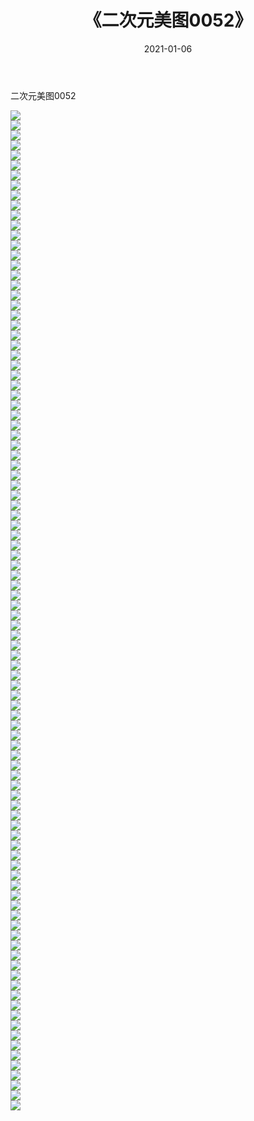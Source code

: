 ﻿---
layout: post
title:  《二次元美图0052》
date:   2021-01-06
img: http://imgx.orgx.ga/二次元/2021/二次元美图0052/000.jpg
categories: [美女, 清纯, 唯美]
---

二次元美图0052

 ![](http://imgx.orgx.ga/二次元/2021/二次元美图0052/001.jpg) <br>![](http://imgx.orgx.ga/二次元/2021/二次元美图0052/002.jpg) <br>![](http://imgx.orgx.ga/二次元/2021/二次元美图0052/003.jpg) <br>![](http://imgx.orgx.ga/二次元/2021/二次元美图0052/004.jpg) <br>![](http://imgx.orgx.ga/二次元/2021/二次元美图0052/005.jpg) <br>![](http://imgx.orgx.ga/二次元/2021/二次元美图0052/006.jpg) <br>![](http://imgx.orgx.ga/二次元/2021/二次元美图0052/007.jpg) <br>![](http://imgx.orgx.ga/二次元/2021/二次元美图0052/008.jpg) <br>![](http://imgx.orgx.ga/二次元/2021/二次元美图0052/009.jpg) <br>![](http://imgx.orgx.ga/二次元/2021/二次元美图0052/010.jpg) <br>![](http://imgx.orgx.ga/二次元/2021/二次元美图0052/011.jpg) <br>![](http://imgx.orgx.ga/二次元/2021/二次元美图0052/012.jpg) <br>![](http://imgx.orgx.ga/二次元/2021/二次元美图0052/013.jpg) <br>![](http://imgx.orgx.ga/二次元/2021/二次元美图0052/014.jpg) <br>![](http://imgx.orgx.ga/二次元/2021/二次元美图0052/015.jpg) <br>![](http://imgx.orgx.ga/二次元/2021/二次元美图0052/016.jpg) <br>![](http://imgx.orgx.ga/二次元/2021/二次元美图0052/017.jpg) <br>![](http://imgx.orgx.ga/二次元/2021/二次元美图0052/018.jpg) <br>![](http://imgx.orgx.ga/二次元/2021/二次元美图0052/019.jpg) <br>![](http://imgx.orgx.ga/二次元/2021/二次元美图0052/020.jpg) <br>![](http://imgx.orgx.ga/二次元/2021/二次元美图0052/021.jpg) <br>![](http://imgx.orgx.ga/二次元/2021/二次元美图0052/022.jpg) <br>![](http://imgx.orgx.ga/二次元/2021/二次元美图0052/023.jpg) <br>![](http://imgx.orgx.ga/二次元/2021/二次元美图0052/024.jpg) <br>![](http://imgx.orgx.ga/二次元/2021/二次元美图0052/025.jpg) <br>![](http://imgx.orgx.ga/二次元/2021/二次元美图0052/026.jpg) <br>![](http://imgx.orgx.ga/二次元/2021/二次元美图0052/027.jpg) <br>![](http://imgx.orgx.ga/二次元/2021/二次元美图0052/028.jpg) <br>![](http://imgx.orgx.ga/二次元/2021/二次元美图0052/029.jpg) <br>![](http://imgx.orgx.ga/二次元/2021/二次元美图0052/030.jpg) <br>![](http://imgx.orgx.ga/二次元/2021/二次元美图0052/031.jpg) <br>![](http://imgx.orgx.ga/二次元/2021/二次元美图0052/032.jpg) <br>![](http://imgx.orgx.ga/二次元/2021/二次元美图0052/033.jpg) <br>![](http://imgx.orgx.ga/二次元/2021/二次元美图0052/034.jpg) <br>![](http://imgx.orgx.ga/二次元/2021/二次元美图0052/035.jpg) <br>![](http://imgx.orgx.ga/二次元/2021/二次元美图0052/036.jpg) <br>![](http://imgx.orgx.ga/二次元/2021/二次元美图0052/037.jpg) <br>![](http://imgx.orgx.ga/二次元/2021/二次元美图0052/038.jpg) <br>![](http://imgx.orgx.ga/二次元/2021/二次元美图0052/039.jpg) <br>![](http://imgx.orgx.ga/二次元/2021/二次元美图0052/040.jpg) <br>![](http://imgx.orgx.ga/二次元/2021/二次元美图0052/041.jpg) <br>![](http://imgx.orgx.ga/二次元/2021/二次元美图0052/042.jpg) <br>![](http://imgx.orgx.ga/二次元/2021/二次元美图0052/043.jpg) <br>![](http://imgx.orgx.ga/二次元/2021/二次元美图0052/044.jpg) <br>![](http://imgx.orgx.ga/二次元/2021/二次元美图0052/045.jpg) <br>![](http://imgx.orgx.ga/二次元/2021/二次元美图0052/046.jpg) <br>![](http://imgx.orgx.ga/二次元/2021/二次元美图0052/047.jpg) <br>![](http://imgx.orgx.ga/二次元/2021/二次元美图0052/048.jpg) <br>![](http://imgx.orgx.ga/二次元/2021/二次元美图0052/049.jpg) <br>![](http://imgx.orgx.ga/二次元/2021/二次元美图0052/050.jpg) <br>![](http://imgx.orgx.ga/二次元/2021/二次元美图0052/051.jpg) <br>![](http://imgx.orgx.ga/二次元/2021/二次元美图0052/052.jpg) <br>![](http://imgx.orgx.ga/二次元/2021/二次元美图0052/053.jpg) <br>![](http://imgx.orgx.ga/二次元/2021/二次元美图0052/054.jpg) <br>![](http://imgx.orgx.ga/二次元/2021/二次元美图0052/055.jpg) <br>![](http://imgx.orgx.ga/二次元/2021/二次元美图0052/056.jpg) <br>![](http://imgx.orgx.ga/二次元/2021/二次元美图0052/057.jpg) <br>![](http://imgx.orgx.ga/二次元/2021/二次元美图0052/058.jpg) <br>![](http://imgx.orgx.ga/二次元/2021/二次元美图0052/059.jpg) <br>![](http://imgx.orgx.ga/二次元/2021/二次元美图0052/060.jpg) <br>![](http://imgx.orgx.ga/二次元/2021/二次元美图0052/061.jpg) <br>![](http://imgx.orgx.ga/二次元/2021/二次元美图0052/062.jpg) <br>![](http://imgx.orgx.ga/二次元/2021/二次元美图0052/063.jpg) <br>![](http://imgx.orgx.ga/二次元/2021/二次元美图0052/064.jpg) <br>![](http://imgx.orgx.ga/二次元/2021/二次元美图0052/065.jpg) <br>![](http://imgx.orgx.ga/二次元/2021/二次元美图0052/066.jpg) <br>![](http://imgx.orgx.ga/二次元/2021/二次元美图0052/067.jpg) <br>![](http://imgx.orgx.ga/二次元/2021/二次元美图0052/068.jpg) <br>![](http://imgx.orgx.ga/二次元/2021/二次元美图0052/069.jpg) <br>![](http://imgx.orgx.ga/二次元/2021/二次元美图0052/070.jpg) <br>![](http://imgx.orgx.ga/二次元/2021/二次元美图0052/071.jpg) <br>![](http://imgx.orgx.ga/二次元/2021/二次元美图0052/072.jpg) <br>![](http://imgx.orgx.ga/二次元/2021/二次元美图0052/073.jpg) <br>![](http://imgx.orgx.ga/二次元/2021/二次元美图0052/074.jpg) <br>![](http://imgx.orgx.ga/二次元/2021/二次元美图0052/075.jpg) <br>![](http://imgx.orgx.ga/二次元/2021/二次元美图0052/076.jpg) <br>![](http://imgx.orgx.ga/二次元/2021/二次元美图0052/077.jpg) <br>![](http://imgx.orgx.ga/二次元/2021/二次元美图0052/078.jpg) <br>![](http://imgx.orgx.ga/二次元/2021/二次元美图0052/079.jpg) <br>![](http://imgx.orgx.ga/二次元/2021/二次元美图0052/080.jpg) <br>![](http://imgx.orgx.ga/二次元/2021/二次元美图0052/081.jpg) <br>![](http://imgx.orgx.ga/二次元/2021/二次元美图0052/082.jpg) <br>![](http://imgx.orgx.ga/二次元/2021/二次元美图0052/083.jpg) <br>![](http://imgx.orgx.ga/二次元/2021/二次元美图0052/084.jpg) <br>![](http://imgx.orgx.ga/二次元/2021/二次元美图0052/085.jpg) <br>![](http://imgx.orgx.ga/二次元/2021/二次元美图0052/086.jpg) <br>![](http://imgx.orgx.ga/二次元/2021/二次元美图0052/087.jpg) <br>![](http://imgx.orgx.ga/二次元/2021/二次元美图0052/088.jpg) <br>![](http://imgx.orgx.ga/二次元/2021/二次元美图0052/089.jpg) <br>![](http://imgx.orgx.ga/二次元/2021/二次元美图0052/090.jpg) <br>![](http://imgx.orgx.ga/二次元/2021/二次元美图0052/091.jpg) <br>![](http://imgx.orgx.ga/二次元/2021/二次元美图0052/092.jpg) <br>![](http://imgx.orgx.ga/二次元/2021/二次元美图0052/093.jpg) <br>![](http://imgx.orgx.ga/二次元/2021/二次元美图0052/094.jpg) <br>![](http://imgx.orgx.ga/二次元/2021/二次元美图0052/095.jpg) <br>![](http://imgx.orgx.ga/二次元/2021/二次元美图0052/096.jpg) <br>![](http://imgx.orgx.ga/二次元/2021/二次元美图0052/097.jpg) <br>![](http://imgx.orgx.ga/二次元/2021/二次元美图0052/098.jpg) <br>![](http://imgx.orgx.ga/二次元/2021/二次元美图0052/099.jpg) <br>![](http://imgx.orgx.ga/二次元/2021/二次元美图0052/100.jpg) <br>